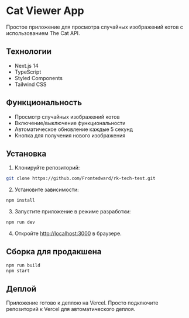 # Cat Viewer App

Простое приложение для просмотра случайных изображений котов с использованием The Cat API.

## Технологии

- Next.js 14
- TypeScript
- Styled Components
- Tailwind CSS

## Функциональность

- Просмотр случайных изображений котов
- Включение/выключение функциональности
- Автоматическое обновление каждые 5 секунд
- Кнопка для получения нового изображения

## Установка

1. Клонируйте репозиторий:
```bash
git clone https://github.com/Frontedward/rk-tech-test.git
```

2. Установите зависимости:
```bash
npm install
```

3. Запустите приложение в режиме разработки:
```bash
npm run dev
```

4. Откройте [http://localhost:3000](http://localhost:3000) в браузере.

## Сборка для продакшена

```bash
npm run build
npm start
```

## Деплой

Приложение готово к деплою на Vercel. Просто подключите репозиторий к Vercel для автоматического деплоя.
